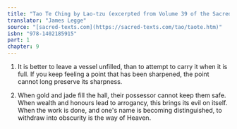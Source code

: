 ```yaml
---
title: "Tao Te Ching by Lao-tzu (excerpted from Volume 39 of the Sacred Books of the East.)"
translator: "James Legge"
source: "[sacred-texts.com](https://sacred-texts.com/tao/taote.htm)"
isbn: "978-1402185915"
part: 1
chapter: 9
---
```

1. It is better to leave a vessel unfilled, than to attempt to carry
it when it is full. If you keep feeling a point that has been sharpened,
the point cannot long preserve its sharpness. 

2. When gold and jade fill the hall, their possessor cannot keep them
safe. When wealth and honours lead to arrogancy, this brings its evil
on itself. When the work is done, and one's name is becoming distinguished,
to withdraw into obscurity is the way of Heaven.